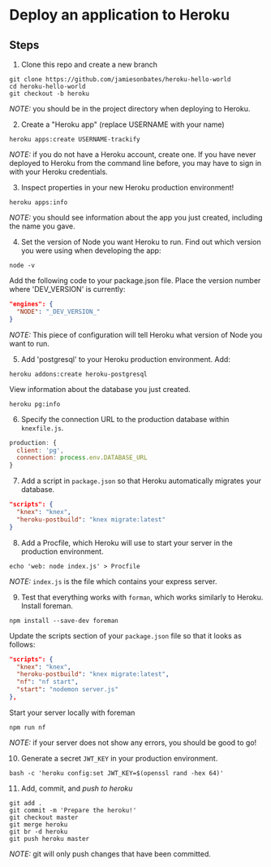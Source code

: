 # Deploy an application to Heroku

## Steps

1. Clone this repo and create a new branch
```
git clone https://github.com/jamiesonbates/heroku-hello-world
cd heroku-hello-world
git checkout -b heroku
```
*NOTE:* you should be in the project directory when deploying to Heroku.

2. Create a "Heroku app" (replace USERNAME with your name)
```
heroku apps:create USERNAME-trackify
```

*NOTE:* if you do not have a Heroku account, create one. If you have never deployed to Heroku from the command line before, you may have to sign in with your Heroku credentials.

3. Inspect properties in your new Heroku production environment!
```
heroku apps:info
```

*NOTE:* you should see information about the app you just created, including the name you gave.

4. Set the version of Node you want Heroku to run.
Find out which version you were using when developing the app:
```
node -v
```
Add the following code to your package.json file. Place the version number where 'DEV_VERSION' is currently:
```json
"engines": {
  "NODE": "_DEV_VERSION_"
}
```

*NOTE:* This piece of configuration will tell Heroku what version of Node you want to run. 

5. Add 'postgresql' to your Heroku production environment.
Add:
```
heroku addons:create heroku-postgresql
```
View information about the database you just created.
```
heroku pg:info
```

6. Specify the connection URL to the production database within `knexfile.js`.
```javascript
production: {
  client: 'pg',
  connection: process.env.DATABASE_URL
}
```

7. Add a script in `package.json` so that Heroku automatically migrates your database.
```json
"scripts": {
  "knex": "knex",
  "heroku-postbuild": "knex migrate:latest"
}
```

8. Add a Procfile, which Heroku will use to start your server in the production environment.
```
echo 'web: node index.js' > Procfile
```
*NOTE:* `index.js` is the file which contains your express server.

9. Test that everything works with `forman`, which works similarly to Heroku.
Install foreman.
```
npm install --save-dev foreman
```

Update the scripts section of your `package.json` file so that it looks as follows:
```json
"scripts": {
  "knex": "knex",
  "heroku-postbuild": "knex migrate:latest",
  "nf": "nf start",
  "start": "nodemon server.js"
},
```

Start your server locally with foreman
```
npm run nf
```
*NOTE:* if your server does not show any errors, you should be good to go!

10. Generate a secret `JWT_KEY` in your production environment.
```
bash -c 'heroku config:set JWT_KEY=$(openssl rand -hex 64)'
```

11. Add, commit, and _push to heroku_
```
git add .
git commit -m 'Prepare the heroku!'
git checkout master
git merge heroku
git br -d heroku
git push heroku master
```
*NOTE:* git will only push changes that have been committed.

